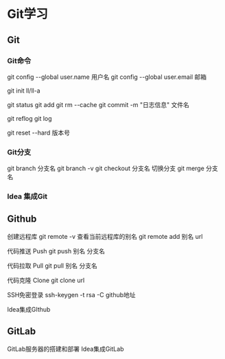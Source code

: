 # Git学习

## Git
### Git命令

git config --global user.name 用户名
git config --global user.email 邮箱

git init
ll/ll-a

git status
git add
git rm --cache <file>
git commit -m "日志信息" 文件名

git reflog
git log

git reset --hard 版本号

### Git分支

git branch 分支名
git branch -v
git checkout 分支名  切换分支
git merge 分支名

### Idea 集成Git


## Github

创建远程库
git remote -v 查看当前远程库的别名
git remote add 别名 url

代码推送 Push
git push 别名 分支名

代码拉取 Pull
git pull 别名 分支名

代码克隆 Clone
git clone url

SSH免密登录
ssh-keygen -t rsa -C github地址

Idea集成GIthub

## GitLab
GitLab服务器的搭建和部署
Idea集成GitLab
